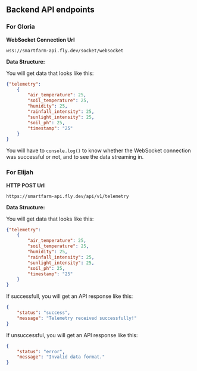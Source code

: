 ## Backend API endpoints

### For Gloria

**WebSocket Connection Url**

```cURL
wss://smartfarm-api.fly.dev/socket/websocket
```

**Data Structure:**

You will get data that looks like this:

```JSON
{"telemetry":
    {
        "air_temperature": 25,
        "soil_temperature": 25,
        "humidity": 25,
        "rainfall_intensity": 25,
        "sunlight_intensity": 25,
        "soil_ph": 25,
        "timestamp": "25"
    }
}
```

You will have to `console.log()` to know whether the WebSocket connection was successful or not, and to see the data streaming in.

### For Elijah

**HTTP POST Url**

```cURL
https://smartfarm-api.fly.dev/api/v1/telemetry
```

**Data Structure:**

You will get data that looks like this:

```JSON
{"telemetry":
    {
        "air_temperature": 25,
        "soil_temperature": 25,
        "humidity": 25,
        "rainfall_intensity": 25,
        "sunlight_intensity": 25,
        "soil_ph": 25,
        "timestamp": "25"
    }
}
```

If successfull, you will get an API response like this:

```JSON
{
    "status": "success",
    "message": "Telemetry received successfully!"
}
```

If unsuccessful, you will get an API response like this:

```JSON
{
    "status": "error",
    "message": "Invalid data format."
}
```
